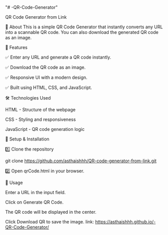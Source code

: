 "# -QR-Code-Generator" 

QR Code Generator from Link 

📖 About This is a simple QR Code Generator that instantly converts any URL into a scannable QR code. You can also download the generated QR code as an image.

🎯 Features
 
✅ Enter any URL and generate a QR code instantly.

 ✅ Download the QR code as an image.

 ✅ Responsive UI with a modern design.

 ✅ Built using HTML, CSS, and JavaScript.



🛠 Technologies Used
 
HTML - Structure of the webpage 

CSS - Styling and responsiveness 

JavaScript - QR code generation logic 

📂 Setup & Installation 

1️⃣ Clone the repository

git clone https://github.com/asthaishhh/QR-code-generator-from-link.git 


2️⃣ Open qrCode.html in your browser.


🚀 Usage 

Enter a URL in the input field. 

Click on Generate QR Code. 

The QR code will be displayed in the center.

Click Download QR to save the image. 
link: https://asthaishhh.github.io/-QR-Code-Generator/


